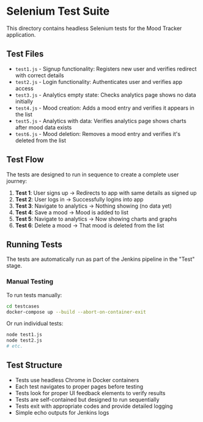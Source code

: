 # Selenium Test Suite

This directory contains headless Selenium tests for the Mood Tracker application.

## Test Files

- `test1.js` - Signup functionality: Registers new user and verifies redirect with correct details
- `test2.js` - Login functionality: Authenticates user and verifies app access
- `test3.js` - Analytics empty state: Checks analytics page shows no data initially
- `test4.js` - Mood creation: Adds a mood entry and verifies it appears in the list
- `test5.js` - Analytics with data: Verifies analytics page shows charts after mood data exists
- `test6.js` - Mood deletion: Removes a mood entry and verifies it's deleted from the list

## Test Flow

The tests are designed to run in sequence to create a complete user journey:

1. **Test 1**: User signs up → Redirects to app with same details as signed up
2. **Test 2**: User logs in → Successfully logins into app
3. **Test 3**: Navigate to analytics → Nothing showing (no data yet)
4. **Test 4**: Save a mood → Mood is added to list
5. **Test 5**: Navigate to analytics → Now showing charts and graphs
6. **Test 6**: Delete a mood → That mood is deleted from the list

## Running Tests

The tests are automatically run as part of the Jenkins pipeline in the "Test" stage.

### Manual Testing

To run tests manually:

```bash
cd testcases
docker-compose up --build --abort-on-container-exit
```

Or run individual tests:

```bash
node test1.js
node test2.js
# etc.
```

## Test Structure

- Tests use headless Chrome in Docker containers
- Each test navigates to proper pages before testing
- Tests look for proper UI feedback elements to verify results
- Tests are self-contained but designed to run sequentially
- Tests exit with appropriate codes and provide detailed logging
- Simple echo outputs for Jenkins logs
